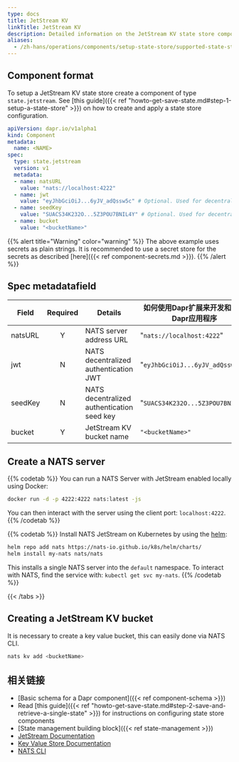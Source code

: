 ```yaml
---
type: docs
title: JetStream KV
linkTitle: JetStream KV
description: Detailed information on the JetStream KV state store component
aliases:
  - /zh-hans/operations/components/setup-state-store/supported-state-stores/setup-nats-jetstream-kv/
---
```


## Component format

To setup a JetStream KV state store create a component of type `state.jetstream`. See [this guide]({{< ref "howto-get-save-state.md#step-1-setup-a-state-store" >}}) on how to create and apply a state store configuration.

```yaml
apiVersion: dapr.io/v1alpha1
kind: Component
metadata:
  name: <NAME>
spec:
  type: state.jetstream
  version: v1
  metadata:
  - name: natsURL
    value: "nats://localhost:4222"
  - name: jwt
    value: "eyJhbGciOiJ...6yJV_adQssw5c" # Optional. Used for decentralized JWT authentication
  - name: seedKey
    value: "SUACS34K232O...5Z3POU7BNIL4Y" # Optional. Used for decentralized JWT authentication
  - name: bucket
    value: "<bucketName>"
```

{{% alert title="Warning" color="warning" %}}
The above example uses secrets as plain strings. It is recommended to use a secret store for the secrets as described [here]({{< ref component-secrets.md >}}).
{{% /alert %}}

## Spec metadatafield

| Field   | Required | Details                                    | 如何使用Dapr扩展来开发和运行Dapr应用程序         |
| ------- | :------: | ------------------------------------------ | -------------------------------- |
| natsURL |     Y    | NATS server address URL                    | "`nats://localhost:4222`"        |
| jwt     |     N    | NATS decentralized authentication JWT      | "`eyJhbGciOiJ...6yJV_adQssw5c`"  |
| seedKey |     N    | NATS decentralized authentication seed key | "`SUACS34K232O...5Z3POU7BNIL4Y`" |
| bucket  |     Y    | JetStream KV bucket name                   | `"<bucketName>"`                 |

## Create a NATS server



{{% codetab %}}
You can run a NATS Server with JetStream enabled locally using Docker:

```bash
docker run -d -p 4222:4222 nats:latest -js
```

You can then interact with the server using the client port: `localhost:4222`.
{{% /codetab %}}

{{% codetab %}}
Install NATS JetStream on Kubernetes by using the [helm](https://github.com/nats-io/k8s/tree/main/helm/charts/nats#jetstream):

```bash
helm repo add nats https://nats-io.github.io/k8s/helm/charts/
helm install my-nats nats/nats
```

This installs a single NATS server into the `default` namespace. To interact
with NATS, find the service with: `kubectl get svc my-nats`.
{{% /codetab %}}

{{< /tabs >}}

## Creating a JetStream KV bucket

It is necessary to create a key value bucket, this can easily done via NATS CLI.

```bash
nats kv add <bucketName>
```

## 相关链接

- [Basic schema for a Dapr component]({{< ref component-schema >}})
- Read [this guide]({{< ref "howto-get-save-state.md#step-2-save-and-retrieve-a-single-state" >}}) for instructions on configuring state store components
- [State management building block]({{< ref state-management >}})
- [JetStream Documentation](https://docs.nats.io/nats-concepts/jetstream)
- [Key Value Store Documentation](https://docs.nats.io/nats-concepts/jetstream/key-value-store)
- [NATS CLI](https://github.com/nats-io/natscli)
